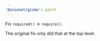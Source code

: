 ```yaml
---
'@unional/gizmo': patch
---
```


Fix `required()` -> `require()`.

The original fix only did that at the top level.
